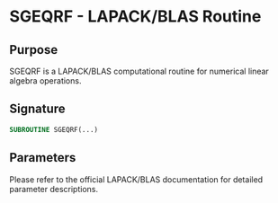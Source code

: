 # SGEQRF - LAPACK/BLAS Routine

## Purpose

SGEQRF is a LAPACK/BLAS computational routine for numerical linear algebra operations.

## Signature

```fortran
SUBROUTINE SGEQRF(...)
```

## Parameters

Please refer to the official LAPACK/BLAS documentation for detailed parameter descriptions.
